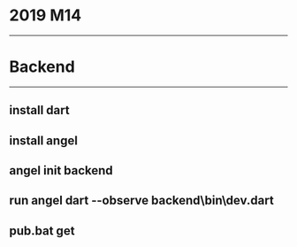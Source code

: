 # 2019 M14
---
# Backend
---
install dart
---
install angel
---
angel init backend
---
run angel
dart --observe backend\bin\dev.dart
---
pub.bat get
---
